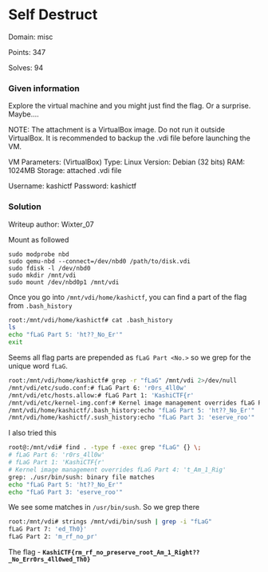 # Self Destruct

Domain: misc

Points: 347

Solves: 94

### Given information

Explore the virtual machine and you might just find the flag. Or a surprise. Maybe....

NOTE: The attachment is a VirtualBox image. Do not run it outside VirtualBox. It is recommended to backup the .vdi file before launching the VM.

VM Parameters: (VirtualBox)
Type: Linux
Version: Debian (32 bits)
RAM: 1024MB
Storage: attached .vdi file

Username: kashictf
Password: kashictf

### Solution

Writeup author: Wixter_07

Mount as followed 

```
sudo modprobe nbd
sudo qemu-nbd --connect=/dev/nbd0 /path/to/disk.vdi
sudo fdisk -l /dev/nbd0
sudo mkdir /mnt/vdi
sudo mount /dev/nbd0p1 /mnt/vdi
```

Once you go into `/mnt/vdi/home/kashictf`, you can find a part of the flag from `.bash_history`

```bash
root:/mnt/vdi/home/kashictf# cat .bash_history
ls
echo "fLaG Part 5: 'ht??_No_Er'"
exit
```

Seems all flag parts are prepended as `fLaG Part <No.>` so we grep for the unique word `fLaG`.

```bash
root:/mnt/vdi/home/kashictf# grep -r "fLaG" /mnt/vdi 2>/dev/null
/mnt/vdi/etc/sudo.conf:# fLaG Part 6: 'r0rs_4ll0w'
/mnt/vdi/etc/hosts.allow:# fLaG Part 1: 'KashiCTF{r'
/mnt/vdi/etc/kernel-img.conf:# Kernel image management overrides fLaG Part 4: 't_Am_1_Rig'
/mnt/vdi/home/kashictf/.bash_history:echo "fLaG Part 5: 'ht??_No_Er'"
/mnt/vdi/home/kashictf/.sush_history:echo "fLaG Part 3: 'eserve_roo'"
```

I also tried this

```bash
root@:/mnt/vdi# find . -type f -exec grep "fLaG" {} \;
# fLaG Part 6: 'r0rs_4ll0w'
# fLaG Part 1: 'KashiCTF{r'
# Kernel image management overrides fLaG Part 4: 't_Am_1_Rig'
grep: ./usr/bin/sush: binary file matches
echo "fLaG Part 5: 'ht??_No_Er'"
echo "fLaG Part 3: 'eserve_roo'"
```

We see some matches in `/usr/bin/sush`. So we grep there

```bash
root:/mnt/vdi# strings /mnt/vdi/bin/sush | grep -i "fLaG"
fLaG Part 7: 'ed_Th0}'
fLaG Part 2: 'm_rf_no_pr'
```

The flag - **`KashiCTF{rm_rf_no_preserve_root_Am_1_Right??_No_Err0rs_4ll0wed_Th0}`**
